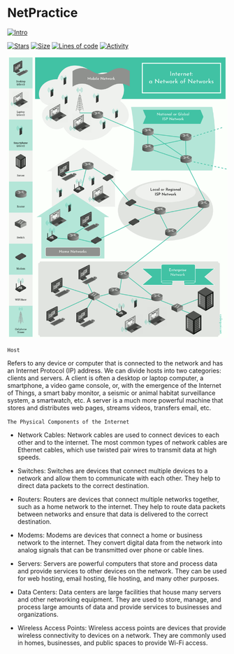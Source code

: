 # NetPractice

[![Intro](https://img.shields.io/badge/Cursus-NetPractice-success?style=for-the-badge&logo=42)](https://github.com/bshintak/NetPractice)
 
 [![Stars](https://img.shields.io/github/stars/bshintak/NetPractice?color=ffff00&label=Stars&logo=Stars&style=?style=flat)](https://github.com/bshintak/NetPractice)
 [![Size](https://img.shields.io/github/repo-size/bshintak/NetPractice?color=blue&label=Size&logo=Size&style=?style=flat)](https://github.com/bshintak/NetPractice)
 [![Lines of code](https://img.shields.io/tokei/lines/github/bshintak/NetPractice?color=blueviolet)](https://github.com/bshintak/NetPractice)
 [![Activity](https://img.shields.io/github/last-commit/bshintak/NetPractice?color=red&label=Last%20Commit&style=flat)](https://github.com/bshintak/NetPractice)
 
<p align="left">
  <img src=https://raw.githubusercontent.com/bshintak/NetPractice/main/A_Network_Of_Networks.png />
</p>

`Host`

Refers to any device or computer that is connected to the network and has an Internet Protocol (IP) address. We can divide hosts into two categories: clients and servers. A client is often a desktop or laptop computer, a smartphone, a video game console, or, with the emergence of the Internet of Things, a smart baby monitor, a seismic or animal habitat surveillance system, a smartwatch, etc. A server is a much more powerful machine that stores and distributes web pages, streams videos, transfers email, etc.

`The Physical Components of the Internet`

- Network Cables: Network cables are used to connect devices to each other and to the internet. The most common types of network cables are Ethernet cables, which use twisted pair wires to transmit data at high speeds.

- Switches: Switches are devices that connect multiple devices to a network and allow them to communicate with each other. They help to direct data packets to the correct destination.

- Routers: Routers are devices that connect multiple networks together, such as a home network to the internet. They help to route data packets between networks and ensure that data is delivered to the correct destination.

- Modems: Modems are devices that connect a home or business network to the internet. They convert digital data from the network into analog signals that can be transmitted over phone or cable lines.

- Servers: Servers are powerful computers that store and process data and provide services to other devices on the network. They can be used for web hosting, email hosting, file hosting, and many other purposes.

- Data Centers: Data centers are large facilities that house many servers and other networking equipment. They are used to store, manage, and process large amounts of data and provide services to businesses and organizations.

- Wireless Access Points: Wireless access points are devices that provide wireless connectivity to devices on a network. They are commonly used in homes, businesses, and public spaces to provide Wi-Fi access.
